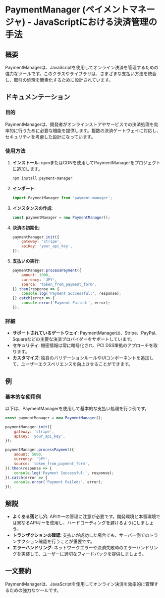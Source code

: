 <!--
Meta Description: # PaymentManager (ペイメントマネージャ) - JavaScriptにおける決済管理の手法 ## 概要 PaymentManagerは、JavaScriptを使用してオンライン決済を管理するための強力なツールです。このクラスやライブラリは、さまざまな支払い方法を統合し、取引の処理を簡...
Meta Keywords: paymentmanager, payment, error, javascript, paymentmanagerは
-->

# PaymentManager (ペイメントマネージャ) - JavaScriptにおける決済管理の手法

## 概要
PaymentManagerは、JavaScriptを使用してオンライン決済を管理するための強力なツールです。このクラスやライブラリは、さまざまな支払い方法を統合し、取引の処理を簡素化するために設計されています。

## ドキュメンテーション
### 目的
PaymentManagerは、開発者がオンラインストアやサービスでの決済処理を効率的に行うために必要な機能を提供します。複数の決済ゲートウェイに対応し、セキュリティを考慮した設計になっています。

### 使用方法
1. **インストール**: npmまたはCDNを使用してPaymentManagerをプロジェクトに追加します。
   ```bash
   npm install payment-manager
   ```

2. **インポート**:
   ```javascript
   import PaymentManager from 'payment-manager';
   ```

3. **インスタンスの作成**:
   ```javascript
   const paymentManager = new PaymentManager();
   ```

4. **決済の初期化**:
   ```javascript
   paymentManager.init({
       gateway: 'stripe',
       apiKey: 'your_api_key',
   });
   ```

5. **支払いの実行**:
   ```javascript
   paymentManager.processPayment({
       amount: 1000,
       currency: 'JPY',
       source: 'token_from_payment_form',
   }).then(response => {
       console.log('Payment Successful:', response);
   }).catch(error => {
       console.error('Payment Failed:', error);
   });
   ```

### 詳細
- **サポートされているゲートウェイ**: PaymentManagerは、Stripe、PayPal、Squareなどの主要な決済プロバイダーをサポートしています。
- **セキュリティ**: 機密情報は常に暗号化され、PCI DSS準拠のアプローチを取ります。
- **カスタマイズ**: 独自のバリデーションルールやUIコンポーネントを追加して、ユーザーエクスペリエンスを向上させることができます。

## 例
### 基本的な使用例
以下は、PaymentManagerを使用して基本的な支払い処理を行う例です。
```javascript
const paymentManager = new PaymentManager();

paymentManager.init({
    gateway: 'stripe',
    apiKey: 'your_api_key',
});

paymentManager.processPayment({
    amount: 5000,
    currency: 'JPY',
    source: 'token_from_payment_form',
}).then(response => {
    console.log('Payment Successful:', response);
}).catch(error => {
    console.error('Payment Failed:', error);
});
```

## 解説
- **よくある落とし穴**: APIキーの管理に注意が必要です。開発環境と本番環境では異なるAPIキーを使用し、ハードコーディングを避けるようにしましょう。
- **トランザクションの確認**: 支払いが成功した場合でも、サーバー側でのトランザクション確認を行うことが重要です。
- **エラーハンドリング**: ネットワークエラーや決済失敗時のエラーハンドリングを実装して、ユーザーに適切なフィードバックを提供しましょう。

## 一文要約
PaymentManagerは、JavaScriptを使用してオンライン決済を効率的に管理するための強力なツールです。